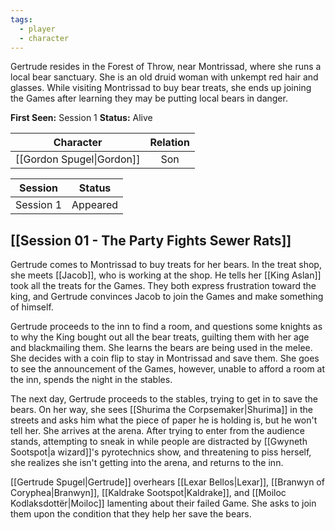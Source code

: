 ```yaml
---
tags:
  - player
  - character
---
```

Gertrude resides in the Forest of Throw, near Montrissad, where she runs a local bear sanctuary. She is an old druid woman with unkempt red hair and glasses. While visiting Montrissad to buy bear treats, she ends up joining the Games after learning they may be putting local bears in danger.

**First Seen:** Session 1
**Status:** Alive

| Character | Relation |
| :--: | :--: |
| [[Gordon Spugel\|Gordon]] | Son |

|  Session  |  Status  |
| :-------: | :------: |
| Session 1 | Appeared |
## [[Session 01 - The Party Fights Sewer Rats]]
Gertrude comes to Montrissad to buy treats for her bears. In the treat shop, she meets [[Jacob]], who is working at the shop. He tells her [[King Aslan]] took all the treats for the Games. They both express frustration toward the king, and Gertrude convinces Jacob to join the Games and make something of himself.

Gertrude proceeds to the inn to find a room, and questions some knights as to why the King bought out all the bear treats, guilting them with her age and blackmailing them. She learns the bears are being used in the melee. She decides with a coin flip to stay in Montrissad and save them. She goes to see the announcement of the Games, however, unable to afford a room at the inn, spends the night in the stables.

The next day, Gertrude proceeds to the stables, trying to get in to save the bears. On her way, she sees [[Shurima the Corpsemaker|Shurima]] in the streets and asks him what the piece of paper he is holding is, but he won't tell her. She arrives at the arena. After trying to enter from the audience stands, attempting to sneak in while people are distracted by [[Gwyneth Sootspot|a wizard]]'s pyrotechnics show, and threatening to piss herself, she realizes she isn't getting into the arena, and returns to the inn.

[[Gertrude Spugel|Gertrude]] overhears [[Lexar Bellos|Lexar]], [[Branwyn of Coryphea|Branwyn]], [[Kaldrake Sootspot|Kaldrake]], and [[Moiloc Kodlaksdottër|Moiloc]] lamenting about their failed Game. She asks to join them upon the condition that they help her save the bears.